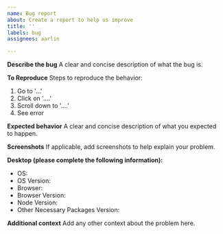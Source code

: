 ```yaml
---
name: Bug report
about: Create a report to help us improve
title: ''
labels: bug
assignees: aarlin

---
```


**Describe the bug**
A clear and concise description of what the bug is.

**To Reproduce**
Steps to reproduce the behavior:
1. Go to '...'
2. Click on '....'
3. Scroll down to '....'
4. See error

**Expected behavior**
A clear and concise description of what you expected to happen.

**Screenshots**
If applicable, add screenshots to help explain your problem.

**Desktop (please complete the following information):**
 - OS: 
 - OS Version: 
 - Browser: 
 - Browser Version: 
 - Node Version: 
 - Other Necessary Packages Version: 

**Additional context**
Add any other context about the problem here.
